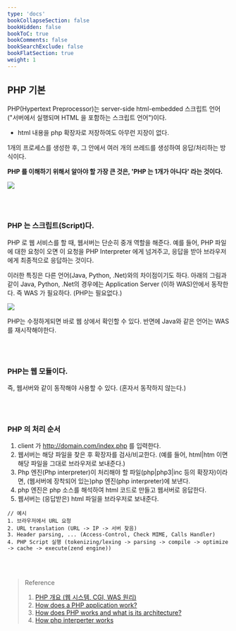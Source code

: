 ```yaml
---
type: 'docs'
bookCollapseSection: false
bookHidden: false
bookToC: true
bookComments: false
bookSearchExclude: false
bookFlatSection: true
weight: 1
---
```


## PHP 기본

PHP(Hypertext Preprocessor)는 server-side html-embedded 스크립트 언어("서버에서 실행되며 HTML 을 포함하는 스크립트 언어")이다.
- html 내용을 php 확장자로 저장하여도 아무런 지장이 없다.

1개의 프로세스를 생성한 후, 그 안에서 여러 개의 쓰레드를 생성하여 응답/처리하는 방식이다.

**PHP 를 이해하기 위해서 알아야 할 가장 큰 것은, 'PHP 는 1개가 아니다' 라는 것이다.**

<img src="https://carlalexander.ca/uploads/2017/06/php-request-diagram.png">

<br><br>

### PHP 는 스크립트(Script)다.

PHP 로 웹 서비스를 할 때, 웹서버는 단순히 중개 역할을 해준다. 예를 들어, PHP 파일에 대한 요청이 오면 이 요청을 PHP Interpreter 에게 넘겨주고, 응답을 받아 브라우저에게 최종적으로 응답하는 것이다.

이러한 특징은 다른 언어(Java, Python, .Net)와의 차이점이기도 하다. 아래의 그림과 같이 Java, Python, .Net의 경우에는 Application Server (이하 WAS)안에서 동작한다. 즉 WAS 가 필요하다. (PHP는 필요없다.)

<img src="https://carlalexander.ca/uploads/2017/06/application-server-request-diagram.png">

PHP는 수정하게되면 바로 웹 상에서 확인할 수 있다.
반면에 Java와 같은 언어는 WAS 를 재시작해야한다.

<br><br>

### PHP는 웹 모듈이다.

즉, 웹서버와 같이 동작해야 사용할 수 있다. (혼자서 동작하지 않는다.) 

<br><br>

### PHP 의 처리 순서

1. client 가 http://domain.com/index.php 를 입력한다.
2. 웹서버는 해당 파일을 찾은 후 확장자를 검사/비교한다. (예를 들어, html|htm 이면 해당 파일을 그대로 브라우저로 보내준다.)
3. Php 엔진(Php interpreter)이 처리해야 할 파일(php|php3|inc 등의 확장자)이라면, (웹서버에 장착되어 있는)php 엔진(php interpreter)에 보낸다.
4. php 엔진은 php 소스를 해석하여 html 코드로 만들고 웹서버로 응답한다.
5. 웹서버는 (응답받은) html 파일을 브라우저로 보내준다.

```
// 예시
1. 브라우저에서 URL 요청
2. URL translation (URL -> IP -> 서버 찾음)
3. Header parsing, ... (Access-Control, Check MIME, Calls Handler)
4. PHP Script 실행 (tokenizing/lexing -> parsing -> compile -> optimize -> cache -> execute(zend engine))
```

<br><br>

> Reference
> 1. [PHP 개요 (웹 시스템, CGI, WAS 원리)](https://dev-youngjun.tistory.com/67)
> 2. [How does a PHP application work?](https://carlalexander.ca/php-application/)
> 3. [How does PHP works and what is its architecture?](https://stackoverflow.com/questions/24797539/how-does-php-works-and-what-is-its-architecture/46507205)
> 4. [How php interperter works](https://www.droptica.com/blog/how-php-interpreter-works/)